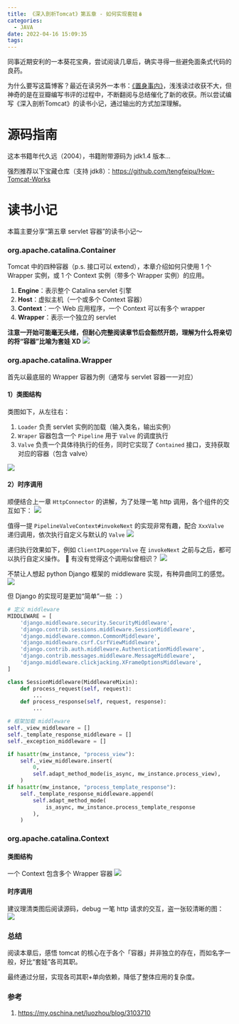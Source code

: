 ```yaml
---
title: 《深入剖析Tomcat》第五章 - 如何实现套娃🪆
categories:
  - JAVA
date: 2022-04-16 15:09:35
tags:
---
```


同事近期安利的一本葵花宝典，尝试阅读几章后，确实寻得一些避免面条式代码的良药。

为什么要写这篇博客？最近在读另外一本书：[《置身事内》](https://book.douban.com/subject/35546622/)，浅浅读过收获不大，但神奇的是在豆瓣编写书评的过程中，不断翻阅与总结催化了新的收获。所以尝试编写《深入剖析Tomcat》的读书小记，通过输出的方式加深理解。

<!--more-->


# 源码指南
这本书籍年代久远（2004），书籍附带源码为 jdk1.4 版本... 

强烈推荐以下宝藏仓库（支持 jdk8）：https://github.com/tengfeipu/How-Tomcat-Works 


# 读书小记
本篇主要分享“第五章 servlet 容器”的读书小记～

### org.apache.catalina.Container 
Tomcat 中的四种容器（p.s. 接口可以 extend），本章介绍如何只使用 1 个 Wrapper 实例，或 1 个 Context 实例（带多个 Wrapper 实例）的应用。
1. **Engine**：表示整个 Catalina servlet 引擎
2. **Host**：虚拟主机（一个或多个 Context 容器）
3. **Context**：一个 Web 应用程序，一个 Context 可以有多个 wrapper
4. **Wrapper**：表示一个独立的 servlet

**注意一开始可能毫无头绪，但耐心完整阅读章节后会豁然开朗，理解为什么将亲切的将“容器”比喻为套娃 XD**
![](../images/blog/2021-09-04-jvm-note/16503302866162.jpg)


### org.apache.catalina.Wrapper
首先以最底层的 Wrapper 容器为例（通常与 servlet 容器一一对应）

#### 1）类图结构
类图如下，从左往右：
1. `Loader` 负责 servlet 实例的加载（输入类名，输出实例）
2. `Wraper` 容器包含一个 `Pipeline` 用于 `Valve` 的调度执行
3. `Valve` 负责一个具体待执行的任务，同时它实现了 `Contained` 接口，支持获取对应的容器（包含 valve）

![](../images/blog/2021-09-04-jvm-note/16495549173898.jpg)

#### 2）时序调用
顺便结合上一章 `HttpConnector` 的讲解，为了处理一笔 http 调用，各个组件的交互如下：
![](../images/blog/2021-09-04-jvm-note/16495625199690.jpg)

值得一提 `PipelineValveContext#invokeNext` 的实现非常有趣，配合 `XxxValve` 递归调用，依次执行自定义与默认的 `Valve`
![](../images/blog/2021-09-04-jvm-note/16495634084412.jpg)

递归执行效果如下，例如 `ClientIPLoggerValve` 在 `invokeNext` 之前与之后，都可以执行自定义操作。 🤔 有没有觉得这个调用似曾相识？
![](../images/blog/2021-09-04-jvm-note/16495647257469.jpg)

不禁让人想起 python Django 框架的 middleware 实现，有种异曲同工的感觉。
![](../images/blog/2021-09-04-jvm-note/16495648804556.jpg)

但 Django 的实现可是更加“简单”一些 ：）
```python
# 定义 middleware 
MIDDLEWARE = [
    'django.middleware.security.SecurityMiddleware',
    'django.contrib.sessions.middleware.SessionMiddleware',
    'django.middleware.common.CommonMiddleware',
    'django.middleware.csrf.CsrfViewMiddleware',
    'django.contrib.auth.middleware.AuthenticationMiddleware',
    'django.contrib.messages.middleware.MessageMiddleware',
    'django.middleware.clickjacking.XFrameOptionsMiddleware',
]

class SessionMiddleware(MiddlewareMixin):
    def process_request(self, request):
        ...
    def process_response(self, request, response):
        ...

# 框架加载 middleware
self._view_middleware = []
self._template_response_middleware = []
self._exception_middleware = []

if hasattr(mw_instance, "process_view"):
    self._view_middleware.insert(
        0,
        self.adapt_method_mode(is_async, mw_instance.process_view),
    )
if hasattr(mw_instance, "process_template_response"):
    self._template_response_middleware.append(
        self.adapt_method_mode(
            is_async, mw_instance.process_template_response
        ),
    )
```

### org.apache.catalina.Context

#### 类图结构
一个 Context 包含多个 Wrapper 容器
![](../images/blog/2021-09-04-jvm-note/16495652434613.jpg)

#### 时序调用
建议理清类图后阅读源码，debug 一笔 http 请求的交互，盗一张较清晰的图：
![](../images/blog/2021-09-04-jvm-note/16495812116720.jpg)

### 总结
阅读本章后，感悟 tomcat 的核心在于各个「容器」并非独立的存在，而如名字一般，好比“套娃”各司其职。

最终通过分层，实现各司其职+单向依赖，降低了整体应用的复杂度。

### 参考
1. https://my.oschina.net/luozhou/blog/3103710